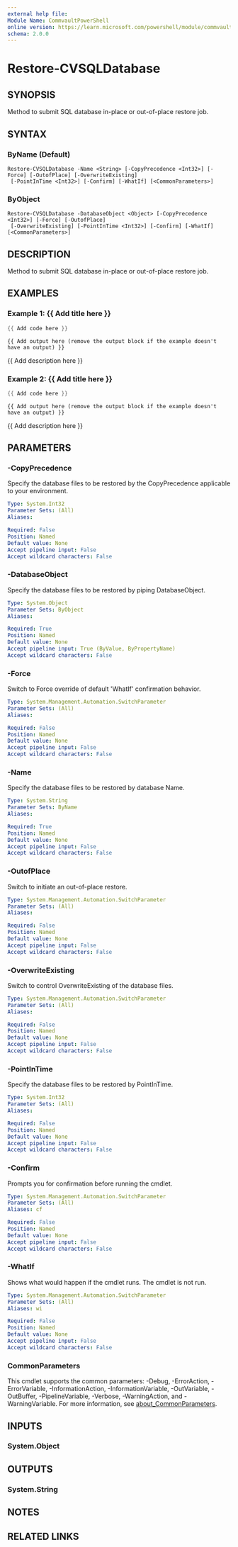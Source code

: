 ```yaml
---
external help file:
Module Name: CommvaultPowerShell
online version: https://learn.microsoft.com/powershell/module/commvaultpowershell/restore-cvsqldatabase
schema: 2.0.0
---
```


# Restore-CVSQLDatabase

## SYNOPSIS
Method to submit SQL database in-place or out-of-place restore job.

## SYNTAX

### ByName (Default)
```
Restore-CVSQLDatabase -Name <String> [-CopyPrecedence <Int32>] [-Force] [-OutofPlace] [-OverwriteExisting]
 [-PointInTime <Int32>] [-Confirm] [-WhatIf] [<CommonParameters>]
```

### ByObject
```
Restore-CVSQLDatabase -DatabaseObject <Object> [-CopyPrecedence <Int32>] [-Force] [-OutofPlace]
 [-OverwriteExisting] [-PointInTime <Int32>] [-Confirm] [-WhatIf] [<CommonParameters>]
```

## DESCRIPTION
Method to submit SQL database in-place or out-of-place restore job.

## EXAMPLES

### Example 1: {{ Add title here }}
```powershell
{{ Add code here }}
```

```output
{{ Add output here (remove the output block if the example doesn't have an output) }}
```

{{ Add description here }}

### Example 2: {{ Add title here }}
```powershell
{{ Add code here }}
```

```output
{{ Add output here (remove the output block if the example doesn't have an output) }}
```

{{ Add description here }}

## PARAMETERS

### -CopyPrecedence
Specify the database files to be restored by the CopyPrecedence applicable to your environment.

```yaml
Type: System.Int32
Parameter Sets: (All)
Aliases:

Required: False
Position: Named
Default value: None
Accept pipeline input: False
Accept wildcard characters: False
```

### -DatabaseObject
Specify the database files to be restored by piping DatabaseObject.

```yaml
Type: System.Object
Parameter Sets: ByObject
Aliases:

Required: True
Position: Named
Default value: None
Accept pipeline input: True (ByValue, ByPropertyName)
Accept wildcard characters: False
```

### -Force
Switch to Force override of default 'WhatIf' confirmation behavior.

```yaml
Type: System.Management.Automation.SwitchParameter
Parameter Sets: (All)
Aliases:

Required: False
Position: Named
Default value: None
Accept pipeline input: False
Accept wildcard characters: False
```

### -Name
Specify the database files to be restored by database Name.

```yaml
Type: System.String
Parameter Sets: ByName
Aliases:

Required: True
Position: Named
Default value: None
Accept pipeline input: False
Accept wildcard characters: False
```

### -OutofPlace
Switch to initiate an out-of-place restore.

```yaml
Type: System.Management.Automation.SwitchParameter
Parameter Sets: (All)
Aliases:

Required: False
Position: Named
Default value: None
Accept pipeline input: False
Accept wildcard characters: False
```

### -OverwriteExisting
Switch to control OverwriteExisting of the database files.

```yaml
Type: System.Management.Automation.SwitchParameter
Parameter Sets: (All)
Aliases:

Required: False
Position: Named
Default value: None
Accept pipeline input: False
Accept wildcard characters: False
```

### -PointInTime
Specify the database files to be restored by PointInTime.

```yaml
Type: System.Int32
Parameter Sets: (All)
Aliases:

Required: False
Position: Named
Default value: None
Accept pipeline input: False
Accept wildcard characters: False
```

### -Confirm
Prompts you for confirmation before running the cmdlet.

```yaml
Type: System.Management.Automation.SwitchParameter
Parameter Sets: (All)
Aliases: cf

Required: False
Position: Named
Default value: None
Accept pipeline input: False
Accept wildcard characters: False
```

### -WhatIf
Shows what would happen if the cmdlet runs.
The cmdlet is not run.

```yaml
Type: System.Management.Automation.SwitchParameter
Parameter Sets: (All)
Aliases: wi

Required: False
Position: Named
Default value: None
Accept pipeline input: False
Accept wildcard characters: False
```

### CommonParameters
This cmdlet supports the common parameters: -Debug, -ErrorAction, -ErrorVariable, -InformationAction, -InformationVariable, -OutVariable, -OutBuffer, -PipelineVariable, -Verbose, -WarningAction, and -WarningVariable. For more information, see [about_CommonParameters](http://go.microsoft.com/fwlink/?LinkID=113216).

## INPUTS

### System.Object

## OUTPUTS

### System.String

## NOTES

## RELATED LINKS

